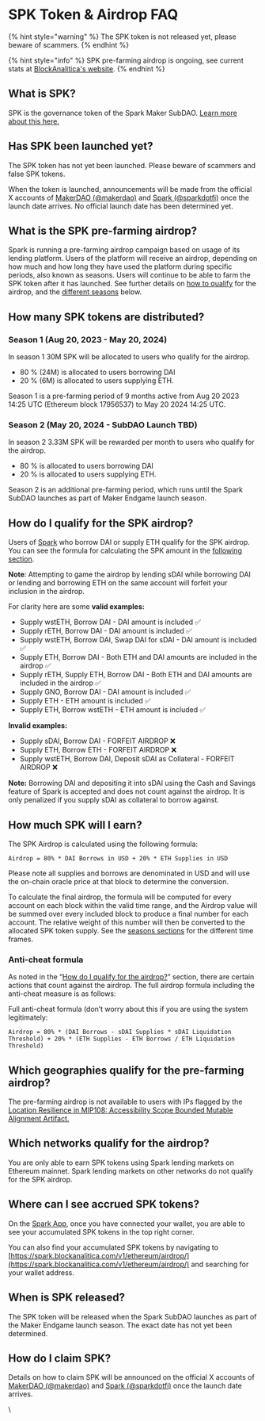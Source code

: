 # SPK Token & Airdrop FAQ

{% hint style="warning" %}
The SPK token is not released yet, please beware of scammers.
{% endhint %}

{% hint style="info" %}
SPK pre-farming airdrop is ongoing, see current stats at [BlockAnalitica's website](https://spark.blockanalitica.com/v1/ethereum/airdrop/).
{% endhint %}

## What is SPK?

SPK is the governance token of the Spark Maker SubDAO. [Learn more about this here.](https://forum.makerdao.com/t/makerdao-endgame-launch-season/23857)

## Has SPK been launched yet?

The SPK token has not yet been launched. Please beware of scammers and false SPK tokens.

When the token is launched, announcements will be made from the official X accounts of [MakerDAO (@makerdao)](http://x.com/MakerDAO) and [Spark (@sparkdotfi)](https://x.com/sparkdotfi) once the launch date arrives. No official launch date has been determined yet.

## What is the SPK pre-farming airdrop?

Spark is running a pre-farming airdrop campaign based on usage of its lending platform. Users of the platform will receive an airdrop, depending on how much and how long they have used the platform during specific periods, also known as seasons. Users will continue to be able to farm the SPK token after it has launched. See further details on [how to qualify](spk-token.md#how-do-i-qualify-for-the-spk-airdrop) for the airdrop, and the [different seasons](spk-token.md#season-1-aug-20-2023-may-20-2024) below.

## How many SPK tokens are distributed?

### Season 1 (Aug 20, 2023 - May 20, 2024)

In season 1 30M SPK will be allocated to users who qualify for the airdrop.

* 80 % (24M) is allocated to users borrowing DAI
* 20 % (6M) is allocated to users supplying ETH.

Season 1 is a pre-farming period of 9 months active from Aug 20 2023 14:25 UTC (Ethereum block 17956537) to May 20 2024 14:25 UTC.

### Season 2 (May 20, 2024 - SubDAO Launch TBD)

In season 2 3.33M SPK will be rewarded per month to users who qualify for the airdrop.

* 80 % is allocated to users borrowing DAI
* 20 % is allocated to users supplying ETH.

Season 2 is an additional pre-farming period, which runs until the Spark SubDAO launches as part of Maker Endgame launch season.

## How do I qualify for the SPK airdrop?

Users of [Spark](http://app.spark.fi) who borrow DAI or supply ETH qualify for the SPK airdrop. You can see the formula for calculating the SPK amount in the [following section](spk-token.md#how-many-spk-tokens-are-distributed).

**Note**: Attempting to game the airdrop by lending sDAI while borrowing DAI or lending and borrowing ETH on the same account will forfeit your inclusion in the airdrop.

For clarity here are some **valid examples:**

* Supply wstETH, Borrow DAI - DAI amount is included ✅
* Supply rETH, Borrow DAI - DAI amount is included ✅
* Supply wstETH, Borrow DAI, Swap DAI for sDAI - DAI amount is included ✅
* Supply ETH, Borrow DAI - Both ETH and DAI amounts are included in the airdrop ✅
* Supply rETH, Supply ETH, Borrow DAI - Both ETH and DAI amounts are included in the airdrop ✅
* Supply GNO, Borrow DAI - DAI amount is included ✅
* Supply ETH - ETH amount is included ✅
* Supply ETH, Borrow wstETH - ETH amount is included ✅

**Invalid examples:**

* Supply sDAI, Borrow DAI - FORFEIT AIRDROP ❌
* Supply ETH, Borrow ETH - FORFEIT AIRDROP ❌
* Supply wstETH, Borrow DAI, Deposit sDAI as Collateral - FORFEIT AIRDROP ❌

**Note:** Borrowing DAI and depositing it into sDAI using the Cash and Savings feature of Spark is accepted and does not count against the airdrop. It is only penalized if you supply sDAI as collateral to borrow against.

## How much SPK will I earn?

The SPK Airdrop is calculated using the following formula:

`Airdrop = 80% * DAI Borrows in USD + 20% * ETH Supplies in USD`

Please note all supplies and borrows are denominated in USD and will use the on-chain oracle price at that block to determine the conversion.

To calculate the final airdrop, the formula will be computed for every account on each block within the valid time range, and the Airdrop value will be summed over every included block to produce a final number for each account. The relative weight of this number will then be converted to the allocated SPK token supply. See the [seasons sections](spk-token.md#season-1-aug-20-2023-may-20-2024) for the different time frames.

### Anti-cheat formula

As noted in the “[How do I qualify for the airdrop?](spk-token.md#how-do-i-qualify-for-the-spk-airdrop)” section, there are certain actions that count against the airdrop. The full airdrop formula including the anti-cheat measure is as follows:

Full anti-cheat formula (don’t worry about this if you are using the system legitimately:

`Airdrop = 80% * (DAI Borrows - sDAI Supplies * sDAI Liquidation Threshold) + 20% * (ETH Supplies - ETH Borrows / ETH Liquidation Threshold)`

## Which geographies qualify for the pre-farming airdrop?

The pre-farming airdrop is not available to users with IPs flagged by the [Location Resilience in MIP108: Accessibility Scope Bounded Mutable Alignment Artifact.](https://mips.makerdao.com/mips/details/MIP108#8-location-resilience)

## Which networks qualify for the airdrop?

You are only able to earn SPK tokens using Spark lending markets on Ethereum mainnet. Spark lending markets on other networks do not qualify for the SPK airdrop.

## Where can I see accrued SPK tokens?

On the [Spark App](https://app.spark.fi/), once you have connected your wallet, you are able to see your accumulated SPK tokens in the top right corner.

You can also find your accumulated SPK tokens by navigating to [https://spark.blockanalitica.com/v1/ethereum/airdrop/](https://spark.blockanalitica.com/v1/ethereum/airdrop/) and searching for your wallet address.

## When is SPK released?

The SPK token will be released when the Spark SubDAO launches as part of the Maker Endgame launch season. The exact date has not yet been determined.

## How do I claim SPK?

Details on how to claim SPK will be announced on the official X accounts of [MakerDAO (@makerdao)](http://x.com/MakerDAO) and [Spark (@sparkdotfi)](https://x.com/sparkdotfi) once the launch date arrives.

\

